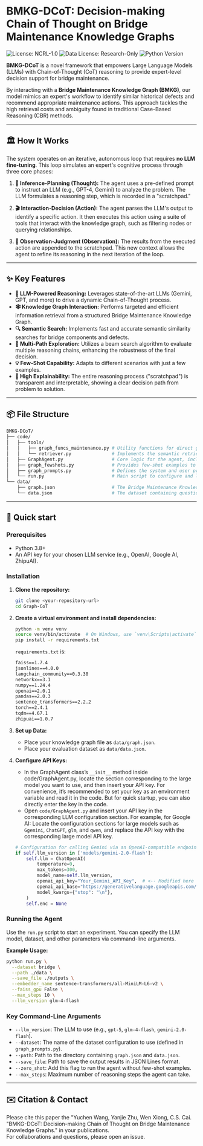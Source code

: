 # BMKG-DCoT: Decision-making Chain of Thought on Bridge Maintenance Knowledge Graphs

![License: NCRL-1.0](https://img.shields.io/badge/Code%20License-NCRL--1.0-blue.svg)
![Data License: Research-Only](https://img.shields.io/badge/Data%20License-Research%20Only-red.svg)
![Python Version](https://img.shields.io/badge/Python-3.8+-brightgreen.svg)

**BMKG-DCoT** is a novel framework that empowers Large Language Models (LLMs) with Chain-of-Thought (CoT) reasoning to provide expert-level decision support for bridge maintenance.

By interacting with a **Bridge Maintenance Knowledge Graph (BMKG)**, our model mimics an expert's workflow to identify similar historical defects and recommend appropriate maintenance actions. This approach tackles the high retrieval costs and ambiguity found in traditional Case-Based Reasoning (CBR) methods.

---

## 🏛️ How It Works

The system operates on an iterative, autonomous loop that requires **no LLM fine-tuning**. This loop simulates an expert's cognitive process through three core phases:

1.  **🧠 Inference-Planning (Thought):**
    The agent uses a pre-defined prompt to instruct an LLM (e.g., GPT-4, Gemini) to analyze the problem. The LLM formulates a reasoning step, which is recorded in a "scratchpad."

2.  **🎬 Interaction-Decision (Action):**
    The agent parses the LLM's output to identify a specific action. It then executes this action using a suite of tools that interact with the knowledge graph, such as filtering nodes or querying relationships.

3.  **🔬 Observation-Judgment (Observation):**
    The results from the executed action are appended to the scratchpad. This new context allows the agent to refine its reasoning in the next iteration of the loop.

---

## ✨ Key Features

* **🤖 LLM-Powered Reasoning:** Leverages state-of-the-art LLMs (Gemini, GPT, and more) to drive a dynamic Chain-of-Thought process.
* **🕸️ Knowledge Graph Interaction:** Performs targeted and efficient information retrieval from a structured Bridge Maintenance Knowledge Graph.
* **🔍 Semantic Search:** Implements fast and accurate semantic similarity searches for bridge components and defects.
* **🧭 Multi-Path Exploration:** Utilizes a beam search algorithm to evaluate multiple reasoning chains, enhancing the robustness of the final decision.
* **💡 Few-Shot Capability:** Adapts to different scenarios with just a few examples.
* **📜 High Explainability:** The entire reasoning process ("scratchpad") is transparent and interpretable, showing a clear decision path from problem to solution.
---
## 📦 File Structure

```bash
BMKG-DCoT/
├── code/
│   ├── tools/
│   │   ├── graph_funcs_maintenance.py # Utility functions for direct graph traversal and data extraction.
│   │   └── retriever.py               # Implements the semantic retriever using vector embeddings (FAISS).
│   ├── GraphAgent.py                  # Core logic for the agent, including the beam search and interaction loop.
│   ├── graph_fewshots.py              # Provides few-shot examples to guide the LLM's reasoning.
│   ├── graph_prompts.py               # Defines the system and user prompt templates for the LLM.
│   └── run.py                         # Main script to configure and launch experiments.
└── data/
    ├── graph.json                     # The Bridge Maintenance Knowledge Graph.
    └── data.json                      # The dataset containing questions and ground truth answers.
```
---
## 🚀 Quick start

### Prerequisites

* Python 3.8+
* An API key for your chosen LLM service (e.g., OpenAI, Google AI, ZhipuAI).

### Installation

1.  **Clone the repository:**
    ```bash
    git clone <your-repository-url>
    cd Graph-CoT
    ```

2.  **Create a virtual environment and install dependencies:**
    ```bash
    python -m venv venv
    source venv/bin/activate  # On Windows, use `venv\Scripts\activate`
    pip install -r requirements.txt
    ```
     `requirements.txt` is:
    ```txt
    faiss==1.7.4
    jsonlines==4.0.0
    langchain_community==0.3.30
    networkx==3.1
    numpy==1.24.4
    openai==2.0.1
    pandas==2.0.3
    sentence_transformers==2.2.2
    torch==2.4.1
    tqdm==4.67.1
    zhipuai==1.0.7
    ```

3.  **Set up Data:**
    * Place your knowledge graph file as `data/graph.json`.
    * Place your evaluation dataset as `data/data.json`.

4.  **Configure API Keys:**
       * In the GraphAgent class’s `__init__` method inside code/GraphAgent.py, locate the section corresponding to the large model you want to use, and then insert your API key.
   For convenience, it’s recommended to set your key as an environment variable and read it in the code. But for quick startup, you can also directly enter the key in the code.
       * Open `code/GraphAgent.py` and insert your API key in the corresponding LLM configuration section. For example, for Google AI:
   Locate the configuration sections for large models such as `Ggemini`, `ChatGPT`, `glm`, and `qwen`, and replace the API key with the corresponding large model API key.

       ```python
       # Configuration for calling Gemini via an OpenAI-compatible endpoint.
       if self.llm_version in ['models/gemini-2.0-flash']:
           self.llm = ChatOpenAI(
               temperature=0,
               max_tokens=300,
               model_name=self.llm_version,
               openai_api_key="Your_Gemini_API_Key",  # <-- Modified here
               openai_api_base="https://generativelanguage.googleapis.com/v1beta",
               model_kwargs={"stop": "\n"},
           )
           self.enc = None
       ```


### Running the Agent

Use the `run.py` script to start an experiment. You can specify the LLM model, dataset, and other parameters via command-line arguments.

**Example Usage:**

```bash
python run.py \
  --dataset bridge \
  --path ./data \
  --save_file ./outputs \
  --embedder_name sentence-transformers/all-MiniLM-L6-v2 \
  --faiss_gpu False \
  --max_steps 10 \
  --llm_version glm-4-flash
```
### Key Command-Line Arguments

* `--llm_version`: The LLM to use (e.g., `gpt-5`, `glm-4-flash`, `gemini-2.0-flash`).
* `--dataset`: The name of the dataset configuration to use (defined in `graph_prompts.py`).
* `--path`: Path to the directory containing `graph.json` and `data.json`.
* `--save_file`: Path to save the output results in JSON Lines format.
* `--zero_shot`: Add this flag to run the agent without few-shot examples.
* `--max_steps`: Maximum number of reasoning steps the agent can take.

---
## ✉️ Citation & Contact

Please cite this paper the "Yuchen Wang, Yanjie Zhu, Wen Xiong, C.S. Cai. "BMKG-DCoT: Decision-making Chain of Thought on Bridge Maintenance Knowledge Graphs." in your publications.  
For collaborations and questions, please open an issue.
